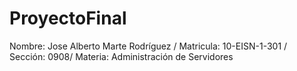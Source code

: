 # ProyectoFinal
Nombre: Jose Alberto Marte Rodríguez / Matricula: 10-EISN-1-301 / Sección: 0908/ Materia: Administración de Servidores
